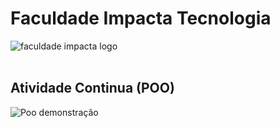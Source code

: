 # Faculdade Impacta Tecnologia 

<img src="https://www.abrat.com.br/siteabrat1/wp-content/uploads/2016/05/faculdade-impacta-azul-1280.png" alt="faculdade impacta logo">

<br>
<br>

## Atividade Continua (POO)

<img src="https://res.cloudinary.com/practicaldev/image/fetch/s--ymOHw4aF--/c_limit%2Cf_auto%2Cfl_progressive%2Cq_auto%2Cw_880/https://dev-to-uploads.s3.amazonaws.com/i/rewxsx85fqmolo6r49p9.jpg" alt="Poo demonstração">